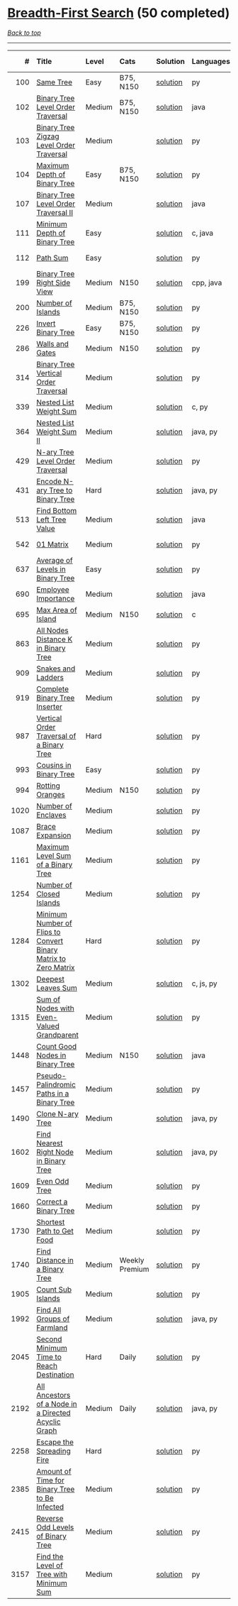 # [Breadth-First Search](<https://leetcode.com/tag/Breadth-First-Search/>) (50 completed)

*[Back to top](<../../README.md>)*

------

|    # | Title                                                                                                                                                              | Level   | Cats           | Solution                                                                                   | Languages   | Date Complete   |
|-----:|:-------------------------------------------------------------------------------------------------------------------------------------------------------------------|:--------|:---------------|:-------------------------------------------------------------------------------------------|:------------|:----------------|
|  100 | [Same Tree](<https://leetcode.com/problems/same-tree>)                                                                                                             | Easy    | B75, N150      | [solution](<../_100. Same Tree.md>)                                                        | py          | Jul 03, 2024    |
|  102 | [Binary Tree Level Order Traversal](<https://leetcode.com/problems/binary-tree-level-order-traversal>)                                                             | Medium  | B75, N150      | [solution](<../_102. Binary Tree Level Order Traversal.md>)                                | java        | Jul 04, 2024    |
|  103 | [Binary Tree Zigzag Level Order Traversal](<https://leetcode.com/problems/binary-tree-zigzag-level-order-traversal>)                                               | Medium  |                | [solution](<../_103. Binary Tree Zigzag Level Order Traversal.md>)                         | py          | Jul 03, 2024    |
|  104 | [Maximum Depth of Binary Tree](<https://leetcode.com/problems/maximum-depth-of-binary-tree>)                                                                       | Easy    | B75, N150      | [solution](<../_104. Maximum Depth of Binary Tree.md>)                                     | py          | Jul 04, 2024    |
|  107 | [Binary Tree Level Order Traversal II](<https://leetcode.com/problems/binary-tree-level-order-traversal-ii>)                                                       | Medium  |                | [solution](<../_107. Binary Tree Level Order Traversal II.md>)                             | java        | Jul 04, 2024    |
|  111 | [Minimum Depth of Binary Tree](<https://leetcode.com/problems/minimum-depth-of-binary-tree>)                                                                       | Easy    |                | [solution](<../_111. Minimum Depth of Binary Tree.md>)                                     | c, java     | Jun 07, 2024    |
|  112 | [Path Sum](<https://leetcode.com/problems/path-sum>)                                                                                                               | Easy    |                | [solution](<../_112. Path Sum.md>)                                                         | py          | Jul 03, 2024    |
|  199 | [Binary Tree Right Side View](<https://leetcode.com/problems/binary-tree-right-side-view>)                                                                         | Medium  | N150           | [solution](<../_199. Binary Tree Right Side View.md>)                                      | cpp, java   | Jul 04, 2024    |
|  200 | [Number of Islands](<https://leetcode.com/problems/number-of-islands>)                                                                                             | Medium  | B75, N150      | [solution](<../_200. Number of Islands.md>)                                                | py          | Jun 17, 2024    |
|  226 | [Invert Binary Tree](<https://leetcode.com/problems/invert-binary-tree>)                                                                                           | Easy    | B75, N150      | [solution](<../_226. Invert Binary Tree.md>)                                               | py          | Jul 03, 2024    |
|  286 | [Walls and Gates](<https://leetcode.com/problems/walls-and-gates>)                                                                                                 | Medium  | N150           | [solution](<../_286. Walls and Gates.md>)                                                  | py          | Jun 15, 2024    |
|  314 | [Binary Tree Vertical Order Traversal](<https://leetcode.com/problems/binary-tree-vertical-order-traversal>)                                                       | Medium  |                | [solution](<../_314. Binary Tree Vertical Order Traversal.md>)                             | py          | Jun 12, 2024    |
|  339 | [Nested List Weight Sum](<https://leetcode.com/problems/nested-list-weight-sum>)                                                                                   | Medium  |                | [solution](<../_339. Nested List Weight Sum.md>)                                           | c, py       | Jul 02, 2024    |
|  364 | [Nested List Weight Sum II](<https://leetcode.com/problems/nested-list-weight-sum-ii>)                                                                             | Medium  |                | [solution](<../_364. Nested List Weight Sum II.md>)                                        | java, py    | Jul 02, 2024    |
|  429 | [N-ary Tree Level Order Traversal](<https://leetcode.com/problems/n-ary-tree-level-order-traversal>)                                                               | Medium  |                | [solution](<../_429. N-ary Tree Level Order Traversal.md>)                                 | py          | Jul 04, 2024    |
|  431 | [Encode N-ary Tree to Binary Tree](<https://leetcode.com/problems/encode-n-ary-tree-to-binary-tree>)                                                               | Hard    |                | [solution](<../_431. Encode N-ary Tree to Binary Tree.md>)                                 | java, py    | Jun 28, 2024    |
|  513 | [Find Bottom Left Tree Value](<https://leetcode.com/problems/find-bottom-left-tree-value>)                                                                         | Medium  |                | [solution](<../_513. Find Bottom Left Tree Value.md>)                                      | java        | Jul 03, 2024    |
|  542 | [01 Matrix](<https://leetcode.com/problems/01-matrix>)                                                                                                             | Medium  |                | [solution](<../_542. 01 Matrix.md>)                                                        | py          | Jun 26, 2024    |
|  637 | [Average of Levels in Binary Tree](<https://leetcode.com/problems/average-of-levels-in-binary-tree>)                                                               | Easy    |                | [solution](<../_637. Average of Levels in Binary Tree.md>)                                 | py          | Jul 04, 2024    |
|  690 | [Employee Importance](<https://leetcode.com/problems/employee-importance>)                                                                                         | Medium  |                | [solution](<../_690. Employee Importance.md>)                                              | java        | Jul 02, 2024    |
|  695 | [Max Area of Island](<https://leetcode.com/problems/max-area-of-island>)                                                                                           | Medium  | N150           | [solution](<../_695. Max Area of Island.md>)                                               | c           | Jun 24, 2024    |
|  863 | [All Nodes Distance K in Binary Tree](<https://leetcode.com/problems/all-nodes-distance-k-in-binary-tree>)                                                         | Medium  |                | [solution](<../_863. All Nodes Distance K in Binary Tree.md>)                              | py          | Jun 26, 2024    |
|  909 | [Snakes and Ladders](<https://leetcode.com/problems/snakes-and-ladders>)                                                                                           | Medium  |                | [solution](<../_909. Snakes and Ladders.md>)                                               | py          | Jun 12, 2024    |
|  919 | [Complete Binary Tree Inserter](<https://leetcode.com/problems/complete-binary-tree-inserter>)                                                                     | Medium  |                | [solution](<../_919. Complete Binary Tree Inserter.md>)                                    | py          | Jul 05, 2024    |
|  987 | [Vertical Order Traversal of a Binary Tree](<https://leetcode.com/problems/vertical-order-traversal-of-a-binary-tree>)                                             | Hard    |                | [solution](<../_987. Vertical Order Traversal of a Binary Tree.md>)                        | py          | Jun 12, 2024    |
|  993 | [Cousins in Binary Tree](<https://leetcode.com/problems/cousins-in-binary-tree>)                                                                                   | Easy    |                | [solution](<../_993. Cousins in Binary Tree.md>)                                           | py          | Jul 04, 2024    |
|  994 | [Rotting Oranges](<https://leetcode.com/problems/rotting-oranges>)                                                                                                 | Medium  | N150           | [solution](<../_994. Rotting Oranges.md>)                                                  | py          | Jun 15, 2024    |
| 1020 | [Number of Enclaves](<https://leetcode.com/problems/number-of-enclaves>)                                                                                           | Medium  |                | [solution](<../_1020. Number of Enclaves.md>)                                              | py          | Jun 26, 2024    |
| 1087 | [Brace Expansion](<https://leetcode.com/problems/brace-expansion>)                                                                                                 | Medium  |                | [solution](<../_1087. Brace Expansion.md>)                                                 | py          | Jun 15, 2024    |
| 1161 | [Maximum Level Sum of a Binary Tree](<https://leetcode.com/problems/maximum-level-sum-of-a-binary-tree>)                                                           | Medium  |                | [solution](<../_1161. Maximum Level Sum of a Binary Tree.md>)                              | py          | Jul 17, 2024    |
| 1254 | [Number of Closed Islands](<https://leetcode.com/problems/number-of-closed-islands>)                                                                               | Medium  |                | [solution](<../_1254. Number of Closed Islands.md>)                                        | py          | Jun 26, 2024    |
| 1284 | [Minimum Number of Flips to Convert Binary Matrix to Zero Matrix](<https://leetcode.com/problems/minimum-number-of-flips-to-convert-binary-matrix-to-zero-matrix>) | Hard    |                | [solution](<../_1284. Minimum Number of Flips to Convert Binary Matrix to Zero Matrix.md>) | py          | Jun 09, 2024    |
| 1302 | [Deepest Leaves Sum](<https://leetcode.com/problems/deepest-leaves-sum>)                                                                                           | Medium  |                | [solution](<../_1302. Deepest Leaves Sum.md>)                                              | c, js, py   | Jun 07, 2024    |
| 1315 | [Sum of Nodes with Even-Valued Grandparent](<https://leetcode.com/problems/sum-of-nodes-with-even-valued-grandparent>)                                             | Medium  |                | [solution](<../_1315. Sum of Nodes with Even-Valued Grandparent.md>)                       | py          | Jun 12, 2024    |
| 1448 | [Count Good Nodes in Binary Tree](<https://leetcode.com/problems/count-good-nodes-in-binary-tree>)                                                                 | Medium  | N150           | [solution](<../_1448. Count Good Nodes in Binary Tree.md>)                                 | java        | Jul 04, 2024    |
| 1457 | [Pseudo-Palindromic Paths in a Binary Tree](<https://leetcode.com/problems/pseudo-palindromic-paths-in-a-binary-tree>)                                             | Medium  |                | [solution](<../_1457. Pseudo-Palindromic Paths in a Binary Tree.md>)                       | py          | Jul 05, 2024    |
| 1490 | [Clone N-ary Tree](<https://leetcode.com/problems/clone-n-ary-tree>)                                                                                               | Medium  |                | [solution](<../_1490. Clone N-ary Tree.md>)                                                | java, py    | Jun 02, 2024    |
| 1602 | [Find Nearest Right Node in Binary Tree](<https://leetcode.com/problems/find-nearest-right-node-in-binary-tree>)                                                   | Medium  |                | [solution](<../_1602. Find Nearest Right Node in Binary Tree.md>)                          | java, py    | Jul 03, 2024    |
| 1609 | [Even Odd Tree](<https://leetcode.com/problems/even-odd-tree>)                                                                                                     | Medium  |                | [solution](<../_1609. Even Odd Tree.md>)                                                   | py          | Jul 05, 2024    |
| 1660 | [Correct a Binary Tree](<https://leetcode.com/problems/correct-a-binary-tree>)                                                                                     | Medium  |                | [solution](<../_1660. Correct a Binary Tree.md>)                                           | py          | Jun 27, 2024    |
| 1730 | [Shortest Path to Get Food](<https://leetcode.com/problems/shortest-path-to-get-food>)                                                                             | Medium  |                | [solution](<../_1730. Shortest Path to Get Food.md>)                                       | py          | Jun 26, 2024    |
| 1740 | [Find Distance in a Binary Tree](<https://leetcode.com/problems/find-distance-in-a-binary-tree>)                                                                   | Medium  | Weekly Premium | [solution](<../_1740. Find Distance in a Binary Tree.md>)                                  | py          | Jul 15, 2024    |
| 1905 | [Count Sub Islands](<https://leetcode.com/problems/count-sub-islands>)                                                                                             | Medium  |                | [solution](<../_1905. Count Sub Islands.md>)                                               | py          | Jun 24, 2024    |
| 1992 | [Find All Groups of Farmland](<https://leetcode.com/problems/find-all-groups-of-farmland>)                                                                         | Medium  |                | [solution](<../_1992. Find All Groups of Farmland.md>)                                     | java, py    | Jun 24, 2024    |
| 2045 | [Second Minimum Time to Reach Destination](<https://leetcode.com/problems/second-minimum-time-to-reach-destination>)                                               | Hard    | Daily          | [solution](<../_2045. Second Minimum Time to Reach Destination.md>)                        | py          | Jul 28, 2024    |
| 2192 | [All Ancestors of a Node in a Directed Acyclic Graph](<https://leetcode.com/problems/all-ancestors-of-a-node-in-a-directed-acyclic-graph>)                         | Medium  | Daily          | [solution](<../_2192. All Ancestors of a Node in a Directed Acyclic Graph.md>)             | java, py    | Jun 29, 2024    |
| 2258 | [Escape the Spreading Fire](<https://leetcode.com/problems/escape-the-spreading-fire>)                                                                             | Hard    |                | [solution](<../_2258. Escape the Spreading Fire.md>)                                       | py          | Jun 15, 2024    |
| 2385 | [Amount of Time for Binary Tree to Be Infected](<https://leetcode.com/problems/amount-of-time-for-binary-tree-to-be-infected>)                                     | Medium  |                | [solution](<../_2385. Amount of Time for Binary Tree to Be Infected.md>)                   | py          | Jun 26, 2024    |
| 2415 | [Reverse Odd Levels of Binary Tree](<https://leetcode.com/problems/reverse-odd-levels-of-binary-tree>)                                                             | Medium  |                | [solution](<../_2415. Reverse Odd Levels of Binary Tree.md>)                               | py          | Jun 23, 2024    |
| 3157 | [Find the Level of Tree with Minimum Sum](<https://leetcode.com/problems/find-the-level-of-tree-with-minimum-sum>)                                                 | Medium  |                | [solution](<../_3157. Find the Level of Tree with Minimum Sum.md>)                         | py          | Jul 05, 2024    |